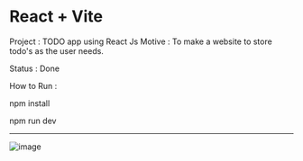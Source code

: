 # React + Vite

Project : TODO app using React Js
Motive : To make a website to store todo's as the user needs.

<p>Status : Done </p>
<p>How to Run : </p>   
<p>npm install</p>
<p>npm run dev</p>
<hr/>

![image](https://github.com/user-attachments/assets/c6488160-6714-4050-a8d8-05875e2be584)



